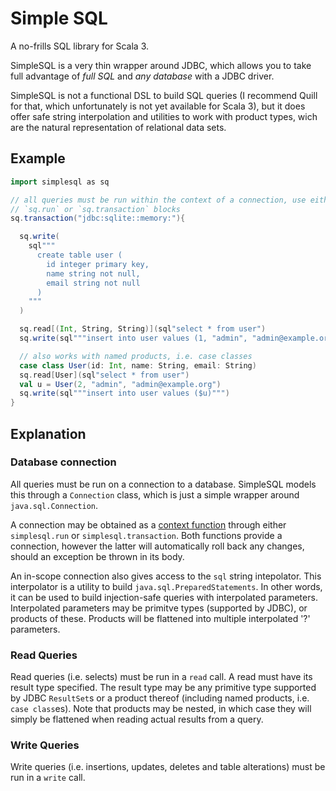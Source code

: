 # Simple SQL

A no-frills SQL library for Scala 3.

SimpleSQL is a very thin wrapper around JDBC, which allows you to take full
advantage of *full SQL* and *any database* with a JDBC driver.

SimpleSQL is not a functional DSL to build SQL queries (I recommend Quill for
that, which unfortunately is not yet available for Scala 3), but it does offer
safe string interpolation and utilities to work with product types, wich are the
natural representation of relational data sets.

## Example

```scala
import simplesql as sq

// all queries must be run within the context of a connection, use either
// `sq.run` or `sq.transaction` blocks
sq.transaction("jdbc:sqlite::memory:"){

  sq.write(
    sql"""
      create table user (
        id integer primary key,
        name string not null,
        email string not null
      )
    """
  )

  sq.read[(Int, String, String)](sql"select * from user")
  sq.write(sql"""insert into user values (1, "admin", "admin@example.org")""")

  // also works with named products, i.e. case classes
  case class User(id: Int, name: String, email: String)
  sq.read[User](sql"select * from user")
  val u = User(2, "admin", "admin@example.org")
  sq.write(sql"""insert into user values ($u)""")
}

```

## Explanation

### Database connection

All queries must be run on a connection to a database. SimpleSQL models this
through a `Connection` class, which is just a simple wrapper around
`java.sql.Connection`.

A connection may be obtained as a [context
function](https://dotty.epfl.ch/docs/reference/contextual/context-functions.html)
through either `simplesql.run` or `simplesql.transaction`. Both functions
provide a connection, however the latter will automatically roll back any
changes, should an exception be thrown in its body.

An in-scope connection also gives access to the `sql` string intepolator. This
interpolator is a utility to build `java.sql.PreparedStatements`. In other
words, it can be used to build injection-safe queries with interpolated
parameters. Interpolated parameters may be primitve types (supported by JDBC),
or products of these. Products will be flattened into multiple interpolated '?'
parameters.

### Read Queries

Read queries (i.e. selects) must be run in a `read` call. A read must have its
result type specified. The result type may be any primitive type supported by
JDBC `ResultSet`s or a product thereof (including named products, i.e. `case
class`es). Note that products may be nested, in which case they will simply be
flattened when reading actual results from a query.

### Write Queries

Write queries (i.e. insertions, updates, deletes and table alterations) must be
run in a `write` call.
